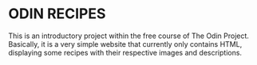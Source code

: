 # ODIN RECIPES

This is an introductory project within the free course of The Odin Project. Basically, it is a very simple website that currently only contains HTML, displaying some recipes with their respective images and descriptions.
